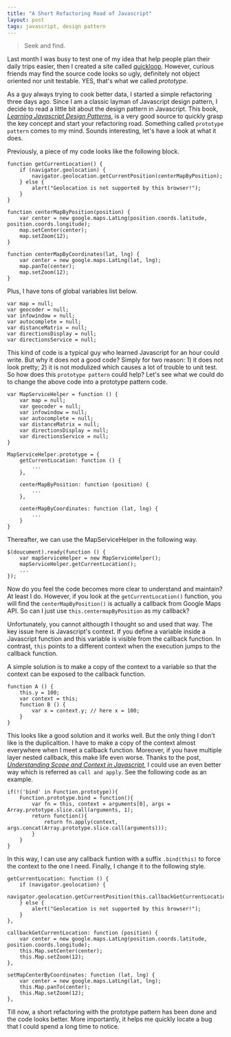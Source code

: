 ```yaml
---
title: "A Short Refactoring Road of Javascript"
layout: post
tags: javascript, design pattern
---
```


> Seek and find.

Last month I was busy to test one of my idea that help people plan their daily trips easier, then I created a site called [quickloop][1]. However, curious friends may find the source code looks so ugly, definitely not object oriented nor unit testable. YES, that's what we called *prototype*.

As a guy always trying to cook better data, I started a simple refactoring three days ago. Since I am a classic layman of Javascript design pattern, I decide to read a little bit about the design pattern in Javascript. This book, *[Learning Javascript Design Patterns][2]*, is a very good source to quickly grasp the key concept and start your refactoring road. Something called `prototype pattern` comes to my mind. Sounds interesting, let's have a look at what it does.

Previously, a piece of my code looks like the following block.

	function getCurrentLocation() {
		if (navigator.geolocation) {
			navigator.geolocation.getCurrentPosition(centerMapByPosition);
		} else {
			alert("Geolocation is not supported by this browser!");
		}
	}

	function centerMapByPosition(position) {
		var center = new google.maps.LatLng(position.coords.latitude, position.coords.longitude);
		map.setCenter(center);
		map.setZoom(12);
	}

	function centerMapByCoordinates(lat, lng) {
		var center = new google.maps.LatLng(lat, lng);
		map.panTo(center);
		map.setZoom(12);
	}

Plus, I have tons of global variables list below.

	var map = null;
	var geocoder = null;
	var infowindow = null;
	var autocomplete = null;
	var distanceMatrix = null;
	var directionsDisplay = null;
	var directionsService = null;

This kind of code is a typical guy who learned Javascript for an hour could write. But why it does not a good code? Simply for two reason: 1) it does not look pretty; 2) it is not modulized which causes a lot of trouble to unit test. So how does this `prototype pattern` could help? Let's see what we could do to change the above code into a prototype pattern code.

	var MapServiceHelper = function () {
		var map = null;
		var geocoder = null;
		var infowindow = null;
		var autocomplete = null;
		var distanceMatrix = null;
		var directionsDisplay = null;
		var directionsService = null;
	}

	MapServiceHelper.prototype = {
		getCurrentLocation: function () {
			...
		},

		centerMapByPosition: function (position) {
			...
		},

		centerMapByCoordinates: function (lat, lng) {
			...
		}
	}

Thereafter, we can use the MapServiceHelper in the following way.

	$(doucument).ready(function () {
		var mapServiceHelper = new MapServiceHelper();
		mapServiceHelper.getCurrentLocation();
		...
	});

Now do you feel the code becomes more clear to understand and maintain? At least I do. However, if you look at the `getCurrentLocation()` function, you will find the `centerMapByPosition()` is actually a callback from Google Maps API. So can I just use `this.centermapByPosition` as my callback?

Unfortunately, you cannot althougth I thought so and used that way. The key issue here is Javascript's context. If you define a variable inside a Javascript function and this variable is visible from the callback function. In contrast, `this` points to a different context when the execution jumps to the callback function.

A simple solution is to make a copy of the context to a variable so that the context can be exposed to the callback function.

	function A () {
		this.y = 100;
		var context = this;
		function B () {
			var x = context.y; // here x = 100;
		}
	}

This looks like a good solution and it works well. But the only thing I don't like is the duplicaltion. I have to make a copy of the context almost everywhere when I meet a callback function. Moreover, if you have multiple layer nested callback, this make life even worse. Thanks to the post, *[Understanding Scope and Context in Javascript][3]*, I could use an even better way which is referred as `call and apply`. See the following code as an example.

	if(!('bind' in Function.prototype)){
	    Function.prototype.bind = function(){
	        var fn = this, context = arguments[0], args = Array.prototype.slice.call(arguments, 1);
	        return function(){
	            return fn.apply(context, args.concat(Array.prototype.slice.call(arguments)));
	        }
	    }
	}

In this way, I can use any callback funtion with a suffix `.bind(this)` to force the context to the one I need. Finally, I change it to the following style.

 	getCurrentLocation: function () {
		if (navigator.geolocation) {
			navigator.geolocation.getCurrentPosition(this.callbackGetCurrentLocation.bind(this));
		} else {
			alert("Geolocation is not supported by this browser!");
		}
	},

	callbackGetCurrentLocation: function (position) {
		var center = new google.maps.LatLng(position.coords.latitude, position.coords.longitude);
		this.Map.setCenter(center);
		this.Map.setZoom(12);
	},

	setMapCenterByCoordinates: function (lat, lng) {
		var center = new google.maps.LatLng(lat, lng);
		this.Map.panTo(center);
		this.Map.setZoom(12);
	},

Till now, a short refactoring with the prototype pattern has been done and the code looks better. More importantly, it helps me quickly locate a bug that I could spend a long time to notice.

[1]: http://jilongliao.com/quickloop
[2]: http://addyosmani.com/resources/essentialjsdesignpatterns/book/
[3]: http://ryanmorr.com/understanding-scope-and-context-in-javascript/